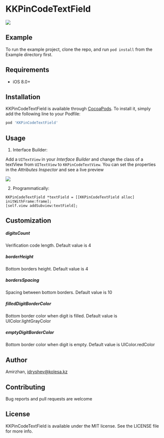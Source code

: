 # KKPinCodeTextField


![](Screenshots/example.gif)


## Example

To run the example project, clone the repo, and run `pod install` from the Example directory first.


## Requirements

- iOS 8.0+


## Installation

KKPinCodeTextField is available through [CocoaPods](http://cocoapods.org). To install
it, simply add the following line to your Podfile:

```ruby
pod 'KKPinCodeTextField'
```


## Usage

1. Interface Builder:

Add a `UITextView` in your *Interface Builder* and change the class of a textView from `UITextView` to `KKPinCodeTextView`. You can set the properties in the *Attributes Inspector* and see a live preview

![](Screenshots/usage.gif)

2. Programmatically:

```
KKPinCodeTextField *textField = [[KKPinCodeTextField alloc] initWithFrame:frame];
[self.view addSubview:textField];
```


## Customization

##### digitsCount
Verification code length. Default value is 4

##### borderHeight
Bottom borders height. Default value is 4

##### bordersSpacing
Spacing between bottom borders. Default value is 10

##### filledDigitBorderColor
Bottom border color when digit is filled. Default value is UIColor.lightGrayColor

##### emptyDigitBorderColor
Bottom border color when digit is empty. Default value is UIColor.redColor


## Author

Amirzhan, idryshev@kolesa.kz


## Contributing

Bug reports and pull requests are welcome


## License

KKPinCodeTextField is available under the MIT license. See the LICENSE file for more info.
